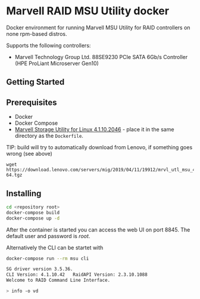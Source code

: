 # Marvell RAID MSU Utility docker 

Docker environment for running Marvell MSU Utility for RAID controllers on none rpm-based distros.

Supports the following controllers:
* Marvell Technology Group Ltd. 88SE9230 PCIe SATA 6Gb/s Controller (HPE ProLiant Microserver Gen10)

## Getting Started

## Prerequisites

* Docker
* Docker Compose
* [Marvell Storage Utility for Linux 4.1.10.2046](https://support.lenovo.com/ca/en/downloads/ds539334-marvell-storage-utility-for-linux-for-linux) - place it in the same directory as the `Dockerfile`.

TIP: build will try to automatically download from Lenovo, if something goes wrong (see above)
```
wget https://download.lenovo.com/servers/mig/2019/04/11/19912/mrvl_utl_msu_4.1.10.2046_linux_x86-64.tgz
```

## Installing

```sh
cd <repository root>
docker-compose build
docker-compose up -d
```

After the container is started you can access the web UI on port 8845. The default user and password is *root*.

Alternatively the CLI can be startet with

```sh
docker-compose run --rm msu cli

SG driver version 3.5.36.
CLI Version: 4.1.10.42   RaidAPI Version: 2.3.10.1088
Welcome to RAID Command Line Interface.

> info -o vd
```


